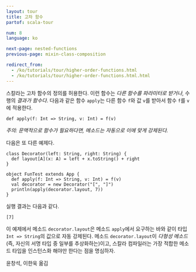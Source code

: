 ```yaml
---
layout: tour
title: 고차 함수
partof: scala-tour

num: 8
language: ko

next-page: nested-functions
previous-page: mixin-class-composition

redirect_from:
  - /ko/tutorials/tour/higher-order-functions.html
  - /ko/tutorials/tour/higher-order-functions.html.html
---
```


스칼라는 고차 함수의 정의를 허용한다. 이런 함수는 _다른 함수를 파라미터로 받거나_, 수행의 _결과가 함수다_. 다음과 같은 함수 `apply`는 다른 함수 `f`와 값 `v`를 받아서 함수 `f`를 `v`에 적용한다.

    def apply(f: Int => String, v: Int) = f(v)

_주의: 문맥적으로 함수가 필요하다면, 메소드는 자동으로 이에 맞게 강제된다._

다음은 또 다른 예제다.

    class Decorator(left: String, right: String) {
      def layout[A](x: A) = left + x.toString() + right
    }

    object FunTest extends App {
      def apply(f: Int => String, v: Int) = f(v)
      val decorator = new Decorator("[", "]")
      println(apply(decorator.layout, 7))
    }

실행 결과는 다음과 같다.

    [7]

이 예제에서 메소드 `decorator.layout`은 메소드 `apply`에서 요구하는 바와 같이 타입 `Int => String`의 값으로 자동 강제된다. 메소드 `decorator.layout`이 _다형성 메소드_(즉, 자신의 서명 타입 중 일부를 추상화하는)이고, 스칼라 컴파일러는 가장 적합한 메소드 타입을 인스턴스화 해야만 한다는 점을 명심하자.

윤창석, 이한욱 옮김
